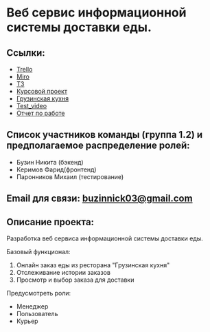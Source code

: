 # Веб сервис информационной системы доставки еды.  



## Ссылки: 
-  [Trello](https://trello.com/b/WzYLx2Qd/%D0%B3%D1%80%D1%83%D0%BF%D0%BF%D0%B0-6)
-  [Miro](https://miro.com/app/board/o9J_kunra3U=/)
-  [ТЗ](https://github.com/NikBuzin/projectTP/blob/master/%D0%94%D0%BE%D0%BA%D1%83%D0%BC%D0%B5%D0%BD%D1%82%D1%8B/%D0%A2%D0%97.docx)
-  [Курсовой проект](https://github.com/NikBuzin/projectTP/blob/master/%D0%94%D0%BE%D0%BA%D1%83%D0%BC%D0%B5%D0%BD%D1%82%D1%8B/%D0%9A%D1%83%D1%80%D1%81%D0%BE%D0%B2%D0%BE%D0%B9%20%D0%BF%D1%80%D0%BE%D0%B5%D0%BA%D1%82.pdf)
-  [Грузинская кухня](http://a0446233.xsph.ru/)
-  [Test_video](https://drive.google.com/file/d/1HiG8FvYnXfYVharRvbV8Xagr3zh3f8dM/view?usp=sharing)
-  [Отчет по работе](https://github.com/NikBuzin/projectTP/blob/master/%D0%94%D0%BE%D0%BA%D1%83%D0%BC%D0%B5%D0%BD%D1%82%D1%8B/%D0%9E%D1%82%D1%87%D0%B5%D1%82%20%D0%BF%D0%BE%20%D1%80%D0%B0%D0%B1%D0%BE%D1%82%D0%B5%20att3.pdf)
## Список участников команды (группа 1.2) и предполагаемое распределение ролей:
-	Бузин Никита (бэкенд)
-	Керимов Фарид(фронтенд)
-	Паронников Михаил (тестирование)


## Email для связи: buzinnick03@gmail.com

## Описание проекта:
Разработка веб сервиса информационной системы доставки еды.  

Базовый функционал: 
1. Онлайн заказ еды из ресторана "Грузинская кухня" 
2. Отслеживание истории заказов 
3. Просмотр и выбор заказа для доставки  

Предусмотреть роли:
- Менеджер 
- Пользователь 
- Курьер
